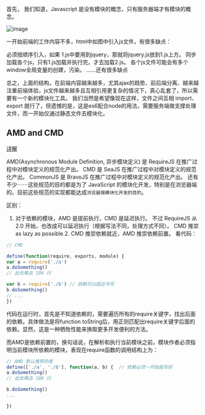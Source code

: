 首先， 我们知道，Javascript 是没有模块的概念，只有服务器端才有模块的概念。

![image](https://user-gold-cdn.xitu.io/2019/1/9/1683175166043985?imageView2/0/w/1280/h/960/format/webp/ignore-error/1)

一开始前端的工作内容不多，html中如图中引入js文件，有很多缺点：

必须按顺序引入，如果 1.js中要用到jquery，那就将jquery.js放到1.js上方。
同步加载各个js，只有1.js加载并执行完，才去加载2.js。
各个js文件可能会有多个window全局变量的创建，污染。
......还有很多缺点

总之，上面的结构，在前端内容越来越多，尤其ajax的趋势、前后端分离、越来越注重前端体验，js文件越来越多且互相引用更复杂的情况下，真心乱套了，所以需要有一个新的模块化工具。
我们当然是希望像现在这样，文件之间互相 import、export 就行了，但遗憾的是，这是es6配合node的用法，需要服务端做支撑处理文件，而一开始仅通过静态文件去模块化。

## AMD and CMD

[详解](https://juejin.im/post/5c3592b26fb9a049aa6f4456)

AMD(Asynchronous Module Definition, 异步模块定义) 是 RequireJS 在推广过程中对模块定义的规范化产出。
CMD 是 SeaJS 在推广过程中对模块定义的规范化产出。
CommonJS 是 BravoJS 在推广过程中对模块定义的规范化产出。
还有不少⋯⋯这些规范的目的都是为了 JavaScript 的模块化开发，特别是在浏览器端的。目前这些规范的实现都能达成`浏览器端模块化开发的目的`。

区别：
1. 对于依赖的模块，AMD 是提前执行，CMD 是延迟执行。
不过 RequireJS 从 2.0 开始，也改成可以延迟执行（根据写法不同，处理方式不同）。
CMD 推崇 as lazy as possible.2. CMD 推崇依赖就近，AMD 推崇依赖前置。
看代码：

```js
// CMD

define(function(require, exports, module) {  
var a = require('./a')   
a.doSomething()  
// 此处略去 100 行  

var b = require('./b') // 依赖可以就近书写   
b.doSomething()   
// ... 
})
```
代码在运行时，首先是不知道依赖的，需要遍历所有的require关键字，找出后面的依赖。具体做法是将function toString后，用正则匹配出require关键字后面的依赖。显然，这是一种牺牲性能来换取更多开发便利的方法。

而AMD是依赖前置的，换句话说，在解析和执行当前模块之前，模块作者必须指明当前模块所依赖的模块，表现在require函数的调用结构上为：

```js
// AMD 默认推荐的是
define(['./a', './b'], function(a, b) {  // 依赖必须一开始就写好    
a.doSomething()    
// 此处略去 100 行    

b.doSomething()    
...

})

```



